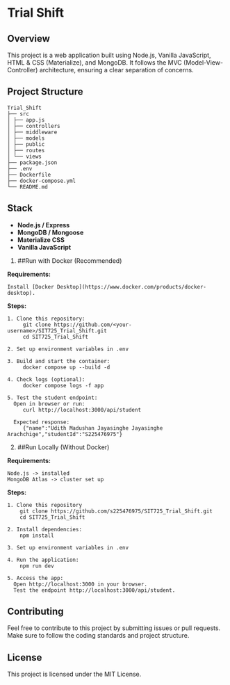 # Trial Shift

## Overview

This project is a web application built using Node.js, Vanilla JavaScript, HTML & CSS (Materialize), and MongoDB. It follows the MVC (Model-View-Controller) architecture, ensuring a clear separation of concerns.

## Project Structure

```
Trial_Shift
├── src
│ ├── app.js
│ ├── controllers
│ ├── middleware
│ ├── models
│ ├── public
│ ├── routes
│ └── views
├── package.json
├── .env
├── Dockerfile
├── docker-compose.yml
└── README.md
```

## Stack

- **Node.js / Express**
- **MongoDB / Mongoose**
- **Materialize CSS**
- **Vanilla JavaScript**

1. ##Run with Docker (Recommended)
   
  **Requirements:**
 
   ```
   Install [Docker Desktop](https://www.docker.com/products/docker-desktop).
   ```

  **Steps:**
  
    1. Clone this repository:
         git clone https://github.com/<your-username>/SIT725_Trial_Shift.git
         cd SIT725_Trial_Shift
      
    2. Set up environment variables in .env
    
    3. Build and start the container:
         docker compose up --build -d
         
    4. Check logs (optional):
         docker compose logs -f app

    5. Test the student endpoint:
      Open in browser or run:
         curl http://localhost:3000/api/student
    
      Expected response:
         {"name":"Udith Madushan Jayasinghe Jayasinghe Arachchige","studentId":"S225476975"}
      
2. ##Run Locally (Without Docker)
   
  **Requirements:**

    Node.js -> installed
    MongoDB Atlas -> cluster set up

  **Steps:**
  
    1. Clone this repository
        git clone https://github.com/s225476975/SIT725_Trial_Shift.git
        cd SIT725_Trial_Shift
      
    2. Install dependencies:
        npm install
     
    3. Set up environment variables in .env

    4. Run the application:
        npm run dev
   
    5. Access the app:
      Open http://localhost:3000 in your browser.
      Test the endpoint http://localhost:3000/api/student.

## Contributing

Feel free to contribute to this project by submitting issues or pull requests. Make sure to follow the coding standards and project structure.

## License

This project is licensed under the MIT License.




